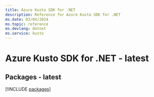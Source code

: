 ```yaml
---
title: Azure Kusto SDK for .NET
description: Reference for Azure Kusto SDK for .NET
ms.date: 03/04/2024
ms.topic: reference
ms.devlang: dotnet
ms.service: kusto
---
```

# Azure Kusto SDK for .NET - latest
## Packages - latest
[!INCLUDE [packages](kusto-index.md)]